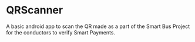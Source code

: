 # QRScanner

A basic android app to scan the QR made as a part of the Smart Bus Project for the conductors to verify Smart Payments.
